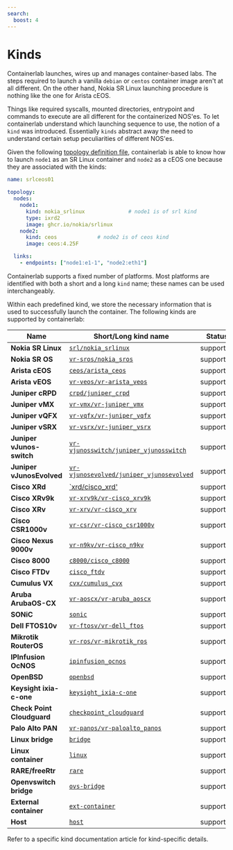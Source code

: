 ```yaml
---
search:
  boost: 4
---
```

# Kinds

Containerlab launches, wires up and manages container-based labs. The steps required to launch a vanilla `debian` or `centos` container image aren't at all different. On the other hand, Nokia SR Linux launching procedure is nothing like the one for Arista cEOS.

Things like required syscalls, mounted directories, entrypoint and commands to execute are all different for the containerized NOS'es. To let containerlab understand which launching sequence to use, the notion of a `kind` was introduced. Essentially `kinds` abstract away the need to understand certain setup peculiarities of different NOS'es.

Given the following [topology definition file](../topo-def-file.md), containerlab is able to know how to launch `node1` as an SR Linux container and `node2` as a cEOS one because they are associated with the kinds:

```yaml
name: srlceos01

topology:
  nodes:
    node1:
      kind: nokia_srlinux              # node1 is of srl kind
      type: ixrd2
      image: ghcr.io/nokia/srlinux
    node2:
      kind: ceos             # node2 is of ceos kind
      image: ceos:4.25F

  links:
    - endpoints: ["node1:e1-1", "node2:eth1"]
```

Containerlab supports a fixed number of platforms. Most platforms are identified with both a short and a long `kind` name; these names can be used interchangeably.

Within each predefined kind, we store the necessary information that is used to successfully launch the container. The following kinds are supported by containerlab:

| Name                       | Short/Long kind name                                            | Status    | Packaging |
| -------------------------- | --------------------------------------------------------------- | --------- | :-------: |
| **Nokia SR Linux**         | [`srl/nokia_srlinux`](srl.md)                                   | supported | container |
| **Nokia SR OS**            | [`vr-sros/nokia_sros`](vr-sros.md)                              | supported |    VM     |
| **Arista cEOS**            | [`ceos/arista_ceos`](ceos.md)                                   | supported | container |
| **Arista vEOS**            | [`vr-veos/vr-arista_veos`](vr-veos.md)                          | supported |    VM     |
| **Juniper cRPD**           | [`crpd/juniper_crpd`](crpd.md)                                  | supported | container |
| **Juniper vMX**            | [`vr-vmx/vr-juniper_vmx`](vr-vmx.md)                            | supported |    VM     |
| **Juniper vQFX**           | [`vr-vqfx/vr-juniper_vqfx`](vr-vqfx.md)                         | supported |    VM     |
| **Juniper vSRX**           | [`vr-vsrx/vr-juniper_vsrx`](vr-vsrx.md)                         | supported |    VM     |
| **Juniper vJunos-switch**  | [`vr-vjunosswitch/juniper_vjunosswitch`](vr-vjunosswitch.md)    | supported |    VM     |
| **Juniper vJunosEvolved**  | [`vr-vjunosevolved/juniper_vjunosevolved`](vr-vjunosevolved.md) | supported |    VM     |
| **Cisco XRd**              | [`xrd/cisco_xrd'](xrd.md)                                       | supported | container |
| **Cisco XRv9k**            | [`vr-xrv9k/vr-cisco_xrv9k`](vr-xrv9k.md)                        | supported |    VM     |
| **Cisco XRv**              | [`vr-xrv/vr-cisco_xrv`](vr-xrv.md)                              | supported |    VM     |
| **Cisco CSR1000v**         | [`vr-csr/vr-cisco_csr1000v`](vr-csr.md)                         | supported |    VM     |
| **Cisco Nexus 9000v**      | [`vr-n9kv/vr-cisco_n9kv`](vr-n9kv.md)                           | supported |    VM     |
| **Cisco 8000**             | [`c8000/cisco_c8000`](c8000.md)                                 | supported |    VM+    |
| **Cisco FTDv**             | [`cisco_ftdv`](vr-ftdv.md)                                      | supported |    VM     |
| **Cumulus VX**             | [`cvx/cumulus_cvx`](cvx.md)                                     | supported | container |
| **Aruba ArubaOS-CX**       | [`vr-aoscx/vr-aruba_aoscx`](vr-aoscx.md)                        | supported |    VM     |
| **SONiC**                  | [`sonic`](sonic-vs.md)                                          | supported | container |
| **Dell FTOS10v**           | [`vr-ftosv/vr-dell_ftos`](vr-ftosv.md)                          | supported |    VM     |
| **Mikrotik RouterOS**      | [`vr-ros/vr-mikrotik_ros`](vr-ros.md)                           | supported |    VM     |
| **IPInfusion OcNOS**       | [`ipinfusion_ocnos`](ipinfusion-ocnos.md)                       | supported |    VM     |
| **OpenBSD**                | [`openbsd`](openbsd.md)                                         | supported |    VM     |
| **Keysight ixia-c-one**    | [`keysight_ixia-c-one`](keysight_ixia-c-one.md)                 | supported | container |
| **Check Point Cloudguard** | [`checkpoint_cloudguard`](checkpoint_cloudguard.md)             | supported |    VM     |
| **Palo Alto PAN**          | [`vr-panos/vr-paloalto_panos`](vr-pan.md)                       | supported |    VM     |
| **Linux bridge**           | [`bridge`](bridge.md)                                           | supported |    N/A    |
| **Linux container**        | [`linux`](linux.md)                                             | supported | container |
| **RARE/freeRtr**           | [`rare`](rare-freertr.md)                                       | supported | container |
| **Openvswitch bridge**     | [`ovs-bridge`](ovs-bridge.md)                                   | supported |    N/A    |
| **External container**     | [`ext-container`](ext-container.md)                             | supported | container |
| **Host**                   | [`host`](host.md)                                               | supported |    N/A    |

Refer to a specific kind documentation article for kind-specific details.
